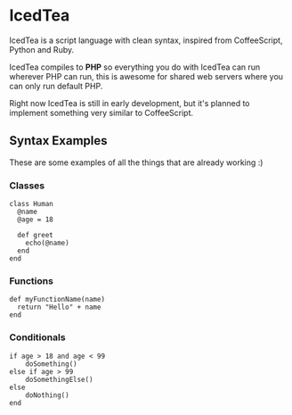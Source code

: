 # IcedTea
IcedTea is a script language with clean syntax, inspired from CoffeeScript, 
Python and Ruby.

IcedTea compiles to __PHP__ so everything you do with IcedTea can run wherever
PHP can run, this is awesome for shared web servers where you can only run
default PHP.

Right now IcedTea is still in early development, but it's planned to implement
something very similar to CoffeeScript.

## Syntax Examples
These are some examples of all the things that are already working :)

### Classes

```
class Human
  @name
  @age = 18

  def greet
    echo(@name)
  end
end
```

### Functions

```
def myFunctionName(name)
  return "Hello" + name
end
```

### Conditionals

```
if age > 18 and age < 99
    doSomething()
else if age > 99 
    doSomethingElse()
else
    doNothing()
end
```

